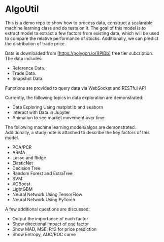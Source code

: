 # AlgoUtil

This is a demo repo to show how to process data, construct a scalarable machine learning class and do tests on it. The goal of this model is to extract model to extract a few factors from existing data, which will be used to compare the relative performance of stocks. Additionally, we can predict the distribution of trade price. 

Data is downloaded from [https://polygon.io/][PlDb] free tier subcription. The data includes: 
- Reference Data. 
- Trade Data. 
- Snapshot Data. 

Functions are provided to query data via WebSocket and RESTful API

Currently, the following topics in data exploration are demonstrated: 
- Data Exploring Using matplotlib and seaborn
- Interact with Data in Jupyter
- Animation to see market movement over time

The following machine learning models/algos are demonstrated. Additionally, a study note is attached to describe the key factors of this model.  
- PCA/PCR
- ARMA
- Lasso and Ridge
- ElasticNet
- Decision Tree
- Random Forest and ExtraTree
- SVM
- XGBoost
- LightGBM
- Neural Network Using TensorFlow
- Neural Network Using PyTorch

A few additional questions are discussed: 
- Output the importance of each factor
- Show directional impact of one factor
- Show MAD, MSE, R^2 for price prediction
- Show Entropy, AUC/ROC curve
